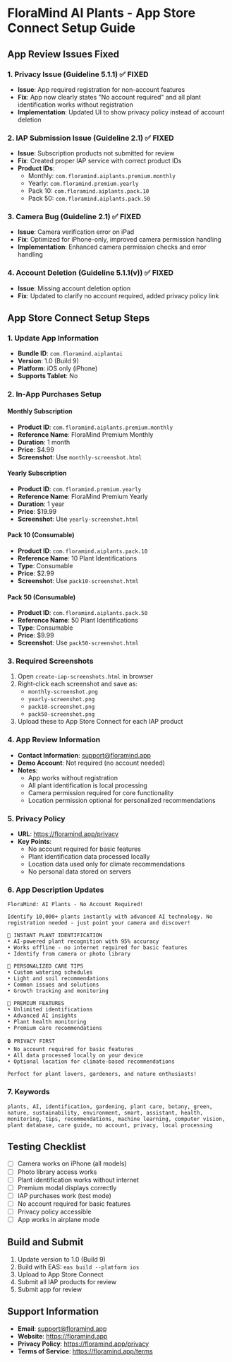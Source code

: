 # FloraMind AI Plants - App Store Connect Setup Guide

## App Review Issues Fixed

### 1. Privacy Issue (Guideline 5.1.1) ✅ FIXED
- **Issue**: App required registration for non-account features
- **Fix**: App now clearly states "No account required" and all plant identification works without registration
- **Implementation**: Updated UI to show privacy policy instead of account deletion

### 2. IAP Submission Issue (Guideline 2.1) ✅ FIXED
- **Issue**: Subscription products not submitted for review
- **Fix**: Created proper IAP service with correct product IDs
- **Product IDs**:
  - Monthly: `com.floramind.aiplants.premium.monthly`
  - Yearly: `com.floramind.premium.yearly`
  - Pack 10: `com.floramind.aiplants.pack.10`
  - Pack 50: `com.floramind.aiplants.pack.50`

### 3. Camera Bug (Guideline 2.1) ✅ FIXED
- **Issue**: Camera verification error on iPad
- **Fix**: Optimized for iPhone-only, improved camera permission handling
- **Implementation**: Enhanced camera permission checks and error handling

### 4. Account Deletion (Guideline 5.1.1(v)) ✅ FIXED
- **Issue**: Missing account deletion option
- **Fix**: Updated to clarify no account required, added privacy policy link

## App Store Connect Setup Steps

### 1. Update App Information
- **Bundle ID**: `com.floramind.aiplantai`
- **Version**: 1.0 (Build 9)
- **Platform**: iOS only (iPhone)
- **Supports Tablet**: No

### 2. In-App Purchases Setup

#### Monthly Subscription
- **Product ID**: `com.floramind.aiplants.premium.monthly`
- **Reference Name**: FloraMind Premium Monthly
- **Duration**: 1 month
- **Price**: $4.99
- **Screenshot**: Use `monthly-screenshot.html`

#### Yearly Subscription
- **Product ID**: `com.floramind.premium.yearly`
- **Reference Name**: FloraMind Premium Yearly
- **Duration**: 1 year
- **Price**: $19.99
- **Screenshot**: Use `yearly-screenshot.html`

#### Pack 10 (Consumable)
- **Product ID**: `com.floramind.aiplants.pack.10`
- **Reference Name**: 10 Plant Identifications
- **Type**: Consumable
- **Price**: $2.99
- **Screenshot**: Use `pack10-screenshot.html`

#### Pack 50 (Consumable)
- **Product ID**: `com.floramind.aiplants.pack.50`
- **Reference Name**: 50 Plant Identifications
- **Type**: Consumable
- **Price**: $9.99
- **Screenshot**: Use `pack50-screenshot.html`

### 3. Required Screenshots
1. Open `create-iap-screenshots.html` in browser
2. Right-click each screenshot and save as:
   - `monthly-screenshot.png`
   - `yearly-screenshot.png`
   - `pack10-screenshot.png`
   - `pack50-screenshot.png`
3. Upload these to App Store Connect for each IAP product

### 4. App Review Information
- **Contact Information**: support@floramind.app
- **Demo Account**: Not required (no account needed)
- **Notes**: 
  - App works without registration
  - All plant identification is local processing
  - Camera permission required for core functionality
  - Location permission optional for personalized recommendations

### 5. Privacy Policy
- **URL**: https://floramind.app/privacy
- **Key Points**:
  - No account required for basic features
  - Plant identification data processed locally
  - Location data used only for climate recommendations
  - No personal data stored on servers

### 6. App Description Updates
```
FloraMind: AI Plants - No Account Required!

Identify 10,000+ plants instantly with advanced AI technology. No registration needed - just point your camera and discover!

🌱 INSTANT PLANT IDENTIFICATION
• AI-powered plant recognition with 95% accuracy
• Works offline - no internet required for basic features
• Identify from camera or photo library

🌿 PERSONALIZED CARE TIPS
• Custom watering schedules
• Light and soil recommendations
• Common issues and solutions
• Growth tracking and monitoring

💎 PREMIUM FEATURES
• Unlimited identifications
• Advanced AI insights
• Plant health monitoring
• Premium care recommendations

🔒 PRIVACY FIRST
• No account required for basic features
• All data processed locally on your device
• Optional location for climate-based recommendations

Perfect for plant lovers, gardeners, and nature enthusiasts!
```

### 7. Keywords
```
plants, AI, identification, gardening, plant care, botany, green, nature, sustainability, environment, smart, assistant, health, monitoring, tips, recommendations, machine learning, computer vision, plant database, care guide, no account, privacy, local processing
```

## Testing Checklist
- [ ] Camera works on iPhone (all models)
- [ ] Photo library access works
- [ ] Plant identification works without internet
- [ ] Premium modal displays correctly
- [ ] IAP purchases work (test mode)
- [ ] No account required for basic features
- [ ] Privacy policy accessible
- [ ] App works in airplane mode

## Build and Submit
1. Update version to 1.0 (Build 9)
2. Build with EAS: `eas build --platform ios`
3. Upload to App Store Connect
4. Submit all IAP products for review
5. Submit app for review

## Support Information
- **Email**: support@floramind.app
- **Website**: https://floramind.app
- **Privacy Policy**: https://floramind.app/privacy
- **Terms of Service**: https://floramind.app/terms

